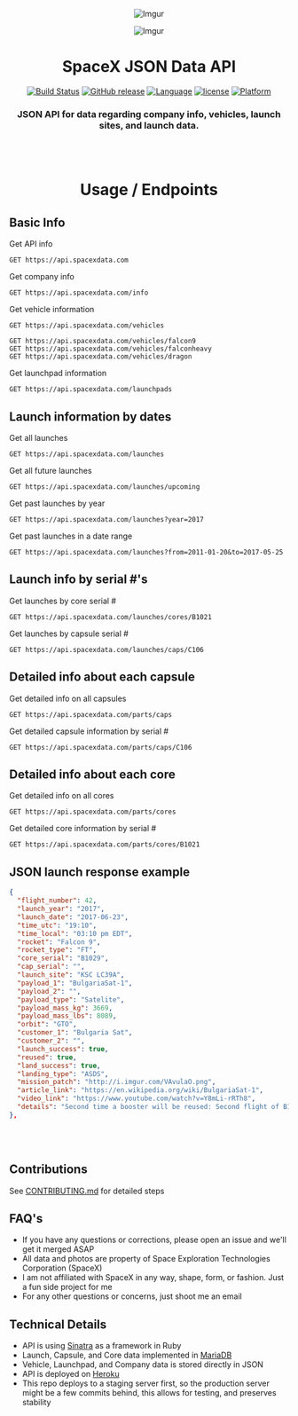 <div align="center">

![Imgur](http://i.imgur.com/eL73Iit.png)

![Imgur](http://i.imgur.com/EdfIdgC.jpg)

# SpaceX JSON Data API

[![Build Status](https://travis-ci.org/r-spacex/SpaceX-API.svg?branch=master)](https://travis-ci.org/r-spacex/SpaceX-API)
[![GitHub release](https://img.shields.io/github/release/jakewmeyer/SpaceX-API.svg)]()
[![Language](https://img.shields.io/badge/language-Ruby-red.svg)]()
[![license](https://img.shields.io/github/license/mashape/apistatus.svg)]()
[![Platform](https://img.shields.io/badge/platform-REST--API-brightgreen.svg)]()

### JSON API for data regarding company info, vehicles, launch sites, and launch data.
<br></br>
# Usage / Endpoints
</div>


## Basic Info
Get API info
```http
GET https://api.spacexdata.com
```
Get company info
```http
GET https://api.spacexdata.com/info
```
Get vehicle information
```http
GET https://api.spacexdata.com/vehicles
```
```http
GET https://api.spacexdata.com/vehicles/falcon9
GET https://api.spacexdata.com/vehicles/falconheavy
GET https://api.spacexdata.com/vehicles/dragon
```
Get launchpad information
```http
GET https://api.spacexdata.com/launchpads
```
## Launch information by dates
Get all launches
```http
GET https://api.spacexdata.com/launches
```
Get all future launches
```http
GET https://api.spacexdata.com/launches/upcoming
```
Get past launches by year
```http
GET https://api.spacexdata.com/launches?year=2017
```
Get past launches in a date range
```http
GET https://api.spacexdata.com/launches?from=2011-01-20&to=2017-05-25
```

## Launch info by serial #'s
Get launches by core serial #
```http
GET https://api.spacexdata.com/launches/cores/B1021
```
Get launches by capsule serial #
```http
GET https://api.spacexdata.com/launches/caps/C106
```

## Detailed info about each capsule
Get detailed info on all capsules
```http
GET https://api.spacexdata.com/parts/caps
```
Get detailed capsule information by serial #
```http
GET https://api.spacexdata.com/parts/caps/C106
```

## Detailed info about each core
Get detailed info on all cores
```http
GET https://api.spacexdata.com/parts/cores
```
Get detailed core information by serial #
```http
GET https://api.spacexdata.com/parts/cores/B1021
```

## JSON launch response example

```json
{
  "flight_number": 42,
  "launch_year": "2017",
  "launch_date": "2017-06-23",
  "time_utc": "19:10",
  "time_local": "03:10 pm EDT",
  "rocket": "Falcon 9",
  "rocket_type": "FT",
  "core_serial": "B1029",
  "cap_serial": "",
  "launch_site": "KSC LC39A",
  "payload_1": "BulgariaSat-1",
  "payload_2": "",
  "payload_type": "Satelite",
  "payload_mass_kg": 3669,
  "payload_mass_lbs": 8089,
  "orbit": "GTO",
  "customer_1": "Bulgaria Sat",
  "customer_2": "",
  "launch_success": true,
  "reused": true,
  "land_success": true,
  "landing_type": "ASDS",
  "mission_patch": "http://i.imgur.com/VAvulaO.png",
  "article_link": "https://en.wikipedia.org/wiki/BulgariaSat-1",
  "video_link": "https://www.youtube.com/watch?v=Y8mLi-rRTh8",
  "details": "Second time a booster will be reused: Second flight of B1029 after the Iridium mission of January 2017. The satellite will be the first commercial Bulgarian-owned communications satellite and it will provide television broadcasts and other communications services over southeast Europe."
},
```  
<br></br>

## Contributions

See [CONTRIBUTING.md](https://github.com/r-spacex/SpaceX-API/blob/master/CONTRIBUTING.md) for detailed steps


## FAQ's
* If you have any questions or corrections, please open an issue and we'll get it merged ASAP
* All data and photos are property of Space Exploration Technologies Corporation (SpaceX)
* I am not affiliated with SpaceX in any way, shape, form, or fashion. Just a fun side project for me
* For any other questions or concerns, just shoot me an email

## Technical Details
* API is using [Sinatra](http://www.sinatrarb.com/) as a framework in Ruby
* Launch, Capsule, and Core data implemented in [MariaDB](https://mariadb.org/)
* Vehicle, Launchpad, and Company data is stored directly in JSON
* API is deployed on [Heroku](https://www.heroku.com/)
* This repo deploys to a staging server first, so the production server might
be a few commits behind, this allows for testing, and preserves stability
